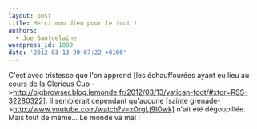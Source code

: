 ```yaml
---
layout: post
title: Merci mon dieu pour le foot !
authors:
  - Joe Gantdelaine
wordpress_id: 1009
date: '2012-03-13 20:07:22 +0100'
---
```

C'est avec tristesse que l'on apprend [les échauffourées ayant eu lieu au cours de la Clericus Cup ->http://bigbrowser.blog.lemonde.fr/2012/03/13/vatican-foot/#xtor=RSS-32280322]. Il semblerait cependant qu'aucune [sainte grenade->http://www.youtube.com/watch?v=xOrgLj9lOwk] n'ait été dégoupillée. Mais tout de même... Le monde va mal !
